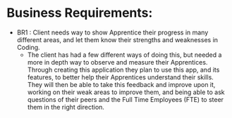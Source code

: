 # Business Requirements:

- BR1 :
Client needs way to show Apprentice their progress in many different areas, and let them know their strengths and weaknesses in Coding.
  - The client has had a few different ways of doing this, but needed a more in depth way to observe and measure their Apprentices. Through creating this application they plan to use this app, and its features, to better help their Apprentices understand their skills. They will then be able to take this feedback and improve upon it, working on their weak areas to improve them, and being able to ask questions of their peers and the Full Time Employees (FTE) to steer them in the right direction.
